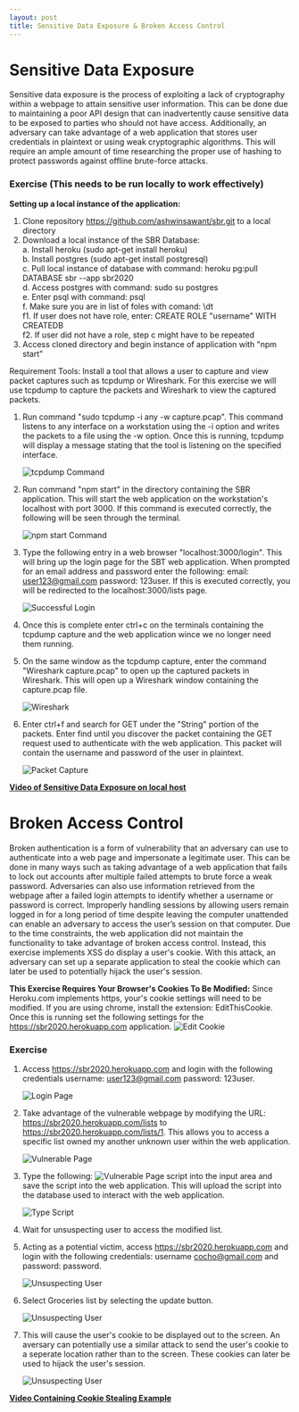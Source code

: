 ```yaml
---
layout: post
title: Sensitive Data Exposure & Broken Access Control
---
```

# Sensitive Data Exposure
Sensitive data exposure is the process of exploiting a lack of cryptography within a webpage to attain sensitive user information. This can be done due to maintaining a poor API design that can inadvertently cause sensitive data to be exposed to parties who should not have access. Additionally, an adversary can take advantage of a web application that stores user credentials in plaintext or using weak cryptographic algorithms. This will require an ample amount of time researching the proper use of hashing to protect passwords against offline brute-force attacks.

### Exercise (This needs to be run locally to work effectively) 

 **Setting up a local instance of the application:**     
 1. Clone repository https://github.com/ashwinsawant/sbr.git to a local directory     
 2. Download a local instance of the SBR Database:     
    a. Install heroku (sudo apt-get install heroku)     
    b. Install postgres (sudo apt-get install postgresql)     
    c. Pull local instance of database with command: heroku pg:pull DATABASE sbr --app sbr2020     
    d. Access postgres with command: sudo su postgres      
    e. Enter psql with command: psql     
    f. Make sure you are in list of foles with comand: \dt      
        f1. If user does not have role, enter: CREATE ROLE "username" WITH CREATEDB     
        f2. If user did not have a role, step c might have to be repeated     
 3. Access cloned directory and begin instance of application with "npm start"

Requirement Tools: Install a tool that allows a user to capture and view packet captures such as tcpdump or Wireshark. For this exercise we will use tcpdump to capture the packets and Wireshark to view the captured packets.

1. Run command "sudo tcpdump -i any -w capture.pcap". This command listens to any interface on a workstation using the -i option and writes the packets to a file using the -w option. Once this is running, tcpdump will display a message stating that the tool is listening on the specified interface. 
 
    ![tcpdump Command](/images/SensitiveDataExposure/tcpdump.JPG)

2. Run command "npm start" in the directory containing the SBR application. This will start the web application on the workstation's localhost with port 3000. If this command is executed correctly, the following will be seen through the terminal. 
    
    ![npm start Command](/images/SensitiveDataExposure/NPMStart.JPG)


3. Type the following entry in a web browser "localhost:3000/login". This will bring up the login page for the SBT web application. When prompted for an email address and password enter the following: email: user123@gmail.com password: 123user. If this is executed correctly, you will be redirected to the localhost:3000/lists page. 

    ![Successful Login](/images/SensitiveDataExposure/LoginLists.JPG)

4. Once this is complete enter ctrl+c on the terminals containing the tcpdump capture and the web application wince we no longer need them running. 

5. On the same window as the tcpdump capture, enter the command "Wireshark capture.pcap" to open up the captured packets in Wireshark. This will open up a Wireshark window containing the capture.pcap file.  

    ![Wireshark](/images/SensitiveDataExposure/Wireshark.JPG)

6. Enter ctrl+f and search for GET under the "String" portion of the packets. Enter find until you discover the packet containing the GET request used to authenticate with the web application. This packet will contain the username and password of the user in plaintext.

    ![Packet Capture](/images/SensitiveDataExposure/PacketCaptureDet.JPG)

**[Video of Sensitive Data Exposure on local host](https://media.oregonstate.edu/media/t/1_k9kk9jem)**

# Broken Access Control
Broken authentication is a form of vulnerability that an adversary can use to authenticate into a web page and impersonate a legitimate user. This can be done in many ways such as taking advantage of a web application that fails to lock out accounts after multiple failed attempts to brute force a weak password. Adversaries can also use information retrieved from the webpage after a failed login attempts to identify whether a username or password is correct. Improperly handling sessions by allowing users remain logged in for a long period of time despite leaving the computer unattended can enable an adversary to access the user’s session on that computer. Due to the time constraints, the web application did not maintain the functionality to take advantage of broken access control. Instead, this exercise implements XSS do display a user's cookie. With this attack, an adversary can set up a separate application to steal the cookie which can later be used to potentially hijack the user's session. 


 **This Exercise Requires Your Browser's Cookies To Be Modified:**
 Since Heroku.com implements https, your's cookie settings will need to be modified. If you are using chrome, install the extension: EditThisCookie. Once this is running set the following settings for the https://sbr2020.herokuapp.com application. 
     ![Edit Cookie](/images/cookie/editCookie.JPG)

### Exercise 

1. Access https://sbr2020.herokuapp.com and login with the following credentials username: user123@gmail.com password: 123user.

    ![Login Page](/images/cookie/adversary.JPG)

2. Take advantage of the vulnerable webpage by modifying the URL: https://sbr2020.herokuapp.com/lists to https://sbr2020.herokuapp.com/lists/1. This allows you to access a specific list owned my another unknown user within the web application.

    ![Vulnerable Page](/images/cookie/login.JPG)

3. Type the following: ![Vulnerable Page](/images/cookie/script.JPG) script into the input area and save the script into the web application. This will upload the script into the database used to interact with the web application.

    ![Type Script](/images/cookie/scriptInput.JPG)

4. Wait for unsuspecting user to access the modified list.

5. Acting as a potential victim, access https://sbr2020.herokuapp.com and login with the following credentials: username cocho@gmail.com and password: password.

    ![Unsuspecting User](/images/cookie/unsusUser.JPG)

6. Select Groceries list by selecting the update button. 

    ![Unsuspecting User](/images/cookie/user.JPG)

7. This will cause the user's cookie to be displayed out to the screen. An aversary can potentially use a similar attack to send the user's cookie to a seperate location rather than to the screen. These cookies can later be used to hijack the user's session. 

    ![Unsuspecting User](/images/cookie/cookie.JPG)


**[Video Containing Cookie Stealing Example](https://media.oregonstate.edu/media/t/0_kbxg6swk)**

